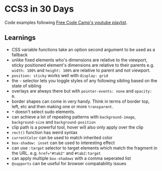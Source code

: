 # CCS3 in 30 Days

Code examples following [Free Code Camp's youtube playlist](https://www.youtube.com/playlist?list=PLWKjhJtqVAbl1AfjiGyYxwpdAPi5v-1OU).

## Learnings

- CSS variable functions take an option second argument to be used as a fallback
- unlike fixed elements who's dimensions are relative to the viewport, sticky positioned element's dimensions are relative to their parents e.g. `width: 100%` and `height: 100%` are relative to parent and not viewport.
- `position: sticky` works well with `display: grid`
- the `~` selector lets you toggle styles of any following sibling based on the state of sibling
- overlays are always there but with `pointer-events: none` and `opacity: 0`.
- border shapes can come in very handy. Think in terms of border top, left, etc and then making one or more `transparent`.
- `*` doesn't select sudo elements.
- can achieve a lot of repeating patterns with `background-image`, `background-size` and `background-position`
- clip path is a powerful tool, hover will also only apply over the clip
- `rect()` function has weird syntax
- `currentColor` can be used to match inherited color
- `box-shadow: inset` can be used to interesting effect
- can use `:target` selector to target elements which match the fragment in the URL. e.g. `href="#tab2"` and `#tab2:target`
- can apply multiple `box-shadows` with a comma seperated list
- `@supports` can be useful for browser compatability issues

